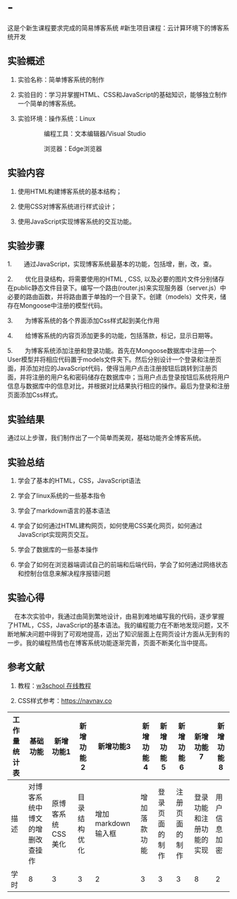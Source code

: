 # -
这是个新生课程要求完成的简易博客系统
#新生项目课程：云计算环境下的博客系统开发
## 实验概述

1. 实验名称：简单博客系统的制作
  
2. 实验目的：学习并掌握HTML、CSS和JavaScript的基础知识，能够独立制作一个简单的博客系统。
  
3. 实验环境：操作系统：Linux
  

                     编程工具：文本编辑器/Visual Studio

                     浏览器：Edge浏览器

## 实验内容

1. 使用HTML构建博客系统的基本结构；
  
2. 使用CSS对博客系统进行样式设计；
  
3. 使用JavaScript实现博客系统的交互功能。
  

## 实验步骤

1.       通过JavaScript，实现博客系统最基本的功能，包括增，删，改，查。

2.       优化目录结构，将需要使用的HTML , CSS, 以及必要的图片文件分别储存在public静态文件目录下。编写一个路由(router.js)来实现服务器（server.js）中必要的路由函数，并将路由置于单独的一个目录下。创建（models）文件夹，储存在Mongoose中注册的模型代码。

3.       为博客系统的各个界面添加Css样式起到美化作用

4.       给博客系统的内容页添加更多的功能，包括落款，标记，显示日期等。

5.       为博客系统添加注册和登录功能。首先在Mongoose数据库中注册一个User模型并将相应代码置于models文件夹下。然后分别设计一个登录和注册页面，并添加对应的JavaScript代码，使得当用户点击注册按钮后跳转到注册页面，并将注册的用户名和密码储存在数据库中；当用户点击登录按钮后系统将用户信息与数据库中的信息对比，并根据对比结果执行相应的操作。最后为登录和注册页面添加Css样式。

## 实验结果

通过以上步骤，我们制作出了一个简单而美观，基础功能齐全博客系统。

## 实验总结

1. 学会了基本的HTML，CSS，JavaScript语法
  
2. 学会了linux系统的一些基本指令
  
3. 学会了markdown语言的基本语法
  
4. 学会了如何通过HTML建构网页，如何使用CSS美化网页，如何通过JavaScript实现网页交互。
  
5. 学会了数据库的一些基本操作
  
6. 学会了如何在浏览器端调试自己的前端和后端代码，学会了如何通过网络状态和控制台信息来解决程序报错问题
  

## 实验心得

    在本次实验中，我通过由简到繁地设计，由易到难地编写我的代码，逐步掌握了HTML，CSS，JavaScript的基本语法。我的编程能力在不断地发现问题，又不断地解决问题中得到了可观地提高，迈出了知识层面上在网页设计方面从无到有的一步。我的编程热情也在博客系统功能逐渐完善，页面不断美化当中提高。

## 参考文献

1. 教程：[w3school 在线教程](https://www.w3school.com.cn/)
  
2. CSS样式参考：https://navnav.co
  

| 工作量统计表 | 基础功能 | 新增功能1 | 新增功能2 | 新增功能3 | 新增功能4 | 新增功能5 | 新增功能6 | 新增功能7 | 新增功能8 |
| --- | --- | --- | --- | --- | --- | --- | --- | --- | --- |
| 描述  | 对博客系统中博文的增删改查操作 | 原博客系统CSS美化 | 目录结构优化 | 增加markdown输入框 | 增加落款功能 | 登录页面的制作 | 注册页面的制作 | 登录功能和注册功能的实现 | 用户信息加密 |
| 学时  | 8   | 3   | 3   | 2   | 3   | 3   | 3   | 8   | 2   |

